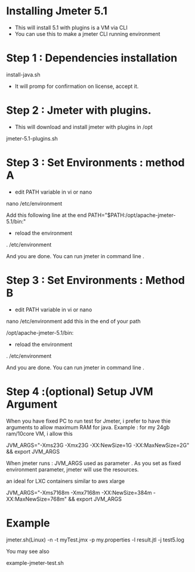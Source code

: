 # Installing Jmeter 5.1
- This will install 5.1 with plugins is a VM via CLI
- You can use this to make a jmeter CLI running environment 
# Step 1 : Dependencies installation 

install-java.sh

- It will promp for confirmation on license, accept it.  

# Step 2 : Jmeter with plugins. 
- This will download and install jmeter with plugins in /opt

jmeter-5.1-plugins.sh

# Step 3 : Set Environments : method A
- edit PATH variable in vi or nano

nano  /etc/environment

Add this following line at the end 
PATH="$PATH:/opt/apache-jmeter-5.1/bin:"

- reload the environment 

. /etc/environment

And you are done. You can run jmeter in command line . 

# Step 3 : Set Environments : Method B
- edit PATH variable in vi or nano

nano  /etc/environment
add this in the end of your path 

/opt/apache-jmeter-5.1/bin:

- reload the environment 

. /etc/environment

And you are done. You can run jmeter in command line . 

# Step 4 :(optional) Setup JVM Argument
When you have fixed PC to run test for Jmeter, i prefer to have thie arguments to allow maximum RAM for java. 
Example : for my 24gb ram/10core VM, i allow this 

JVM_ARGS="-Xms23G -Xmx23G -XX:NewSize=1G -XX:MaxNewSize=2G"  && export JVM_ARGS

When jmeter runs : JVM_ARGS used as parameter . As you set as fixed environment parameter, jmeter will use the resources.

an ideal for LXC containers similar to aws xlarge

JVM_ARGS="-Xms7168m -Xmx7168m -XX:NewSize=384m -XX:MaxNewSize=768m"  && export JVM_ARGS

# Example 

jmeter.sh(Linux) -n -t myTest.jmx -p my.properties -l result.jtl -j test5.log

You may see also 

example-jmeter-test.sh
